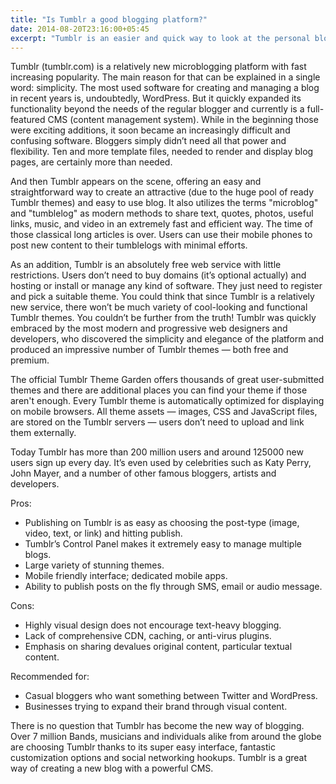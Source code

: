```yaml
---
title: "Is Tumblr a good blogging platform?"
date: 2014-08-20T23:16:00+05:45
excerpt: "Tumblr is an easier and quick way to look at the personal blog and make interaction easier."
---
```


Tumblr (tumblr.com) is a relatively new microblogging platform with fast increasing popularity. The main reason for that can be explained in a single word: simplicity. The most used software for creating and managing a blog in recent years is, undoubtedly, WordPress. But it quickly expanded its functionality beyond the needs of the regular blogger and currently is a full-featured CMS (content management system). While in the beginning those were exciting additions, it soon became an increasingly difficult and confusing software. Bloggers simply didn’t need all that power and flexibility. Ten and more template files, needed to render and display blog pages, are certainly more than needed.

And then Tumblr appears on the scene, offering an easy and straightforward way to create an attractive (due to the huge pool of ready Tumblr themes) and easy to use blog. It also utilizes the terms "microblog" and "tumblelog" as modern methods to share text, quotes, photos, useful links, music, and video in an extremely fast and efficient way. The time of those classical long articles is over. Users can use their mobile phones to post new content to their tumblelogs with minimal efforts.

As an addition, Tumblr is an absolutely free web service with little restrictions. Users don’t need to buy domains (it’s optional actually) and hosting or install or manage any kind of software. They just need to register and pick a suitable theme. You could think that since Tumblr is a relatively new service, there won’t be much variety of cool-looking and functional Tumblr themes. You couldn’t be further from the truth! Tumblr was quickly embraced by the most modern and progressive web designers and developers, who discovered the simplicity and elegance of the platform and produced an impressive number of Tumblr themes — both free and premium.

The official Tumblr Theme Garden offers thousands of great user-submitted themes and there are additional places you can find your theme if those aren't enough. Every Tumblr theme is automatically optimized for displaying on mobile browsers. All theme assets — images, CSS and JavaScript files, are stored on the Tumblr servers — users don’t need to upload and link them externally.

Today Tumblr has more than 200 million users and around 125000 new users sign up every day. It’s even used by celebrities such as Katy Perry, John Mayer, and a number of other famous bloggers, artists and developers.

Pros:

- Publishing on Tumblr is as easy as choosing the post-type (image, video, text, or link) and hitting publish.
- Tumblr’s Control Panel makes it extremely easy to manage multiple blogs.
- Large variety of stunning themes.
- Mobile friendly interface; dedicated mobile apps.
- Ability to publish posts on the fly through SMS, email or audio message.

Cons:

- Highly visual design does not encourage text-heavy blogging.
- Lack of comprehensive CDN, caching, or anti-virus plugins.
- Emphasis on sharing devalues original content, particular textual content.

Recommended for:

- Casual bloggers who want something between Twitter and WordPress.
- Businesses trying to expand their brand through visual content.

There is no question that Tumblr has become the new way of blogging. Over 7 million Bands, musicians and individuals alike from around the globe are choosing Tumblr thanks to its super easy interface, fantastic customization options and social networking hookups. Tumblr is a great way of creating a new blog with a powerful CMS.

